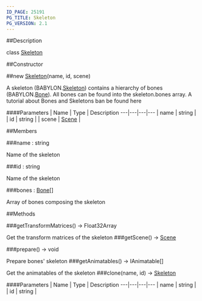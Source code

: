 ```yaml
---
ID_PAGE: 25191
PG_TITLE: Skeleton
PG_VERSION: 2.1
---
```

##Description

class [Skeleton](/classes/2.2/Skeleton)



##Constructor

##new [Skeleton](/classes/2.2/Skeleton)(name, id, scene)

A skeleton (BABYLON.[Skeleton](/classes/2.2/Skeleton)) contains a hierarchy of bones (BABYLON.[Bone](/classes/2.2/Bone)).
All bones can be found into the skeleton.bones array.
A tutorial about Bones and Skeletons ban be found here

####Parameters
 | Name | Type | Description
---|---|---|---
 | name | string | 
 | id | string | 
 | scene | [Scene](/classes/2.2/Scene) | 

##Members

###name : string

Name of the skeleton

###id : string

Name of the skeleton

###bones : [Bone](/classes/2.2/Bone)[]

Array of bones composing the skeleton

##Methods

###getTransformMatrices() &rarr; Float32Array

Get the transform matrices of the skeleton
###getScene() &rarr; [Scene](/classes/2.2/Scene)


###prepare() &rarr; void

Prepare bones' skeleton
###getAnimatables() &rarr; IAnimatable[]

Get the animatables of the skeleton
###clone(name, id) &rarr; [Skeleton](/classes/2.2/Skeleton)



####Parameters
 | Name | Type | Description
---|---|---|---
 | name | string | 
 | id | string | 

